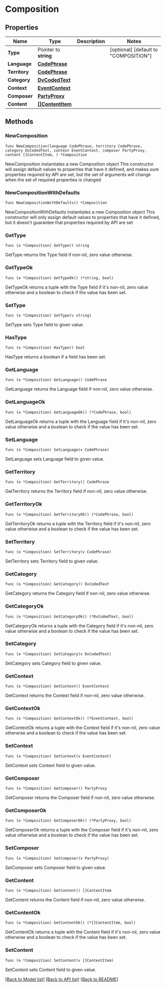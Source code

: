 # Composition

## Properties

Name | Type | Description | Notes
------------ | ------------- | ------------- | -------------
**Type** | Pointer to **string** |  | [optional] [default to "COMPOSITION"]
**Language** | [**CodePhrase**](CodePhrase.md) |  | 
**Territory** | [**CodePhrase**](CodePhrase.md) |  | 
**Category** | [**DvCodedText**](DvCodedText.md) |  | 
**Context** | [**EventContext**](EventContext.md) |  | 
**Composer** | [**PartyProxy**](PartyProxy.md) |  | 
**Content** | [**[]ContentItem**](ContentItem.md) |  | 

## Methods

### NewComposition

`func NewComposition(language CodePhrase, territory CodePhrase, category DvCodedText, context EventContext, composer PartyProxy, content []ContentItem, ) *Composition`

NewComposition instantiates a new Composition object
This constructor will assign default values to properties that have it defined,
and makes sure properties required by API are set, but the set of arguments
will change when the set of required properties is changed

### NewCompositionWithDefaults

`func NewCompositionWithDefaults() *Composition`

NewCompositionWithDefaults instantiates a new Composition object
This constructor will only assign default values to properties that have it defined,
but it doesn't guarantee that properties required by API are set

### GetType

`func (o *Composition) GetType() string`

GetType returns the Type field if non-nil, zero value otherwise.

### GetTypeOk

`func (o *Composition) GetTypeOk() (*string, bool)`

GetTypeOk returns a tuple with the Type field if it's non-nil, zero value otherwise
and a boolean to check if the value has been set.

### SetType

`func (o *Composition) SetType(v string)`

SetType sets Type field to given value.

### HasType

`func (o *Composition) HasType() bool`

HasType returns a boolean if a field has been set.

### GetLanguage

`func (o *Composition) GetLanguage() CodePhrase`

GetLanguage returns the Language field if non-nil, zero value otherwise.

### GetLanguageOk

`func (o *Composition) GetLanguageOk() (*CodePhrase, bool)`

GetLanguageOk returns a tuple with the Language field if it's non-nil, zero value otherwise
and a boolean to check if the value has been set.

### SetLanguage

`func (o *Composition) SetLanguage(v CodePhrase)`

SetLanguage sets Language field to given value.


### GetTerritory

`func (o *Composition) GetTerritory() CodePhrase`

GetTerritory returns the Territory field if non-nil, zero value otherwise.

### GetTerritoryOk

`func (o *Composition) GetTerritoryOk() (*CodePhrase, bool)`

GetTerritoryOk returns a tuple with the Territory field if it's non-nil, zero value otherwise
and a boolean to check if the value has been set.

### SetTerritory

`func (o *Composition) SetTerritory(v CodePhrase)`

SetTerritory sets Territory field to given value.


### GetCategory

`func (o *Composition) GetCategory() DvCodedText`

GetCategory returns the Category field if non-nil, zero value otherwise.

### GetCategoryOk

`func (o *Composition) GetCategoryOk() (*DvCodedText, bool)`

GetCategoryOk returns a tuple with the Category field if it's non-nil, zero value otherwise
and a boolean to check if the value has been set.

### SetCategory

`func (o *Composition) SetCategory(v DvCodedText)`

SetCategory sets Category field to given value.


### GetContext

`func (o *Composition) GetContext() EventContext`

GetContext returns the Context field if non-nil, zero value otherwise.

### GetContextOk

`func (o *Composition) GetContextOk() (*EventContext, bool)`

GetContextOk returns a tuple with the Context field if it's non-nil, zero value otherwise
and a boolean to check if the value has been set.

### SetContext

`func (o *Composition) SetContext(v EventContext)`

SetContext sets Context field to given value.


### GetComposer

`func (o *Composition) GetComposer() PartyProxy`

GetComposer returns the Composer field if non-nil, zero value otherwise.

### GetComposerOk

`func (o *Composition) GetComposerOk() (*PartyProxy, bool)`

GetComposerOk returns a tuple with the Composer field if it's non-nil, zero value otherwise
and a boolean to check if the value has been set.

### SetComposer

`func (o *Composition) SetComposer(v PartyProxy)`

SetComposer sets Composer field to given value.


### GetContent

`func (o *Composition) GetContent() []ContentItem`

GetContent returns the Content field if non-nil, zero value otherwise.

### GetContentOk

`func (o *Composition) GetContentOk() (*[]ContentItem, bool)`

GetContentOk returns a tuple with the Content field if it's non-nil, zero value otherwise
and a boolean to check if the value has been set.

### SetContent

`func (o *Composition) SetContent(v []ContentItem)`

SetContent sets Content field to given value.



[[Back to Model list]](../README.md#documentation-for-models) [[Back to API list]](../README.md#documentation-for-api-endpoints) [[Back to README]](../README.md)


